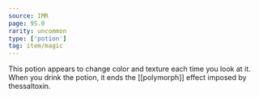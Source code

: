 ```yaml
---
source: IMR
page: 95.0
rarity: uncommon
type: ['potion']
tag: item/magic
---
```


This potion appears to change color and texture each time you look at it. When you drink the potion, it ends the [[polymorph]] effect imposed by thessaltoxin.


